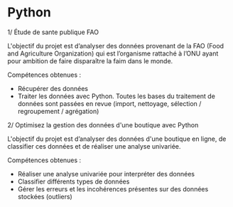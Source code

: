 # Python

1/ Étude de sante publique FAO

L'objectif du projet est d’analyser des données provenant de la FAO (Food and Agriculture Organization) qui est l’organisme rattaché à l’ONU ayant pour ambition de faire disparaître la faim dans le monde.

Compétences obtenues : 
- Récupérer des données 
- Traiter les données avec Python. Toutes les bases du traitement de données sont passées en revue (import, nettoyage, sélection / regroupement / agrégation)


2/ Optimisez la gestion des données d'une boutique avec Python

L'objectif du projet est d’analyser des données d'une boutique en ligne, de classifier ces données et de réaliser une analyse univariée.

Compétences obtenues : 
- Réaliser une analyse univariée pour interpréter des données
- Classifier différents types de données
- Gérer les erreurs et les incohérences présentes sur des données stockées (outliers)

